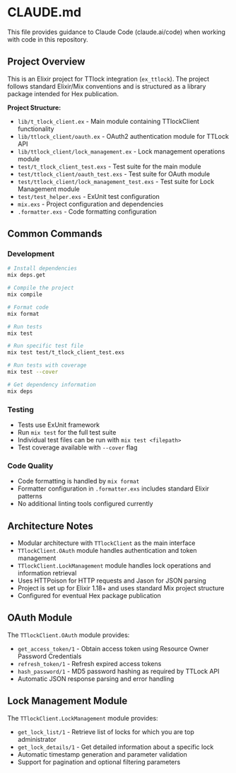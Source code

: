 # CLAUDE.md

This file provides guidance to Claude Code (claude.ai/code) when working with code in this repository.

## Project Overview

This is an Elixir project for TTlock integration (`ex_ttlock`). The project follows standard Elixir/Mix conventions and is structured as a library package intended for Hex publication.

**Project Structure:**
- `lib/t_tlock_client.ex` - Main module containing TTlockClient functionality
- `lib/ttlock_client/oauth.ex` - OAuth2 authentication module for TTLock API
- `lib/ttlock_client/lock_management.ex` - Lock management operations module
- `test/t_tlock_client_test.exs` - Test suite for the main module
- `test/ttlock_client/oauth_test.exs` - Test suite for OAuth module
- `test/ttlock_client/lock_management_test.exs` - Test suite for Lock Management module
- `test/test_helper.exs` - ExUnit test configuration
- `mix.exs` - Project configuration and dependencies
- `.formatter.exs` - Code formatting configuration

## Common Commands

### Development
```bash
# Install dependencies
mix deps.get

# Compile the project
mix compile

# Format code
mix format

# Run tests
mix test

# Run specific test file
mix test test/t_tlock_client_test.exs

# Run tests with coverage
mix test --cover

# Get dependency information
mix deps
```

### Testing
- Tests use ExUnit framework
- Run `mix test` for the full test suite
- Individual test files can be run with `mix test <filepath>`
- Test coverage available with `--cover` flag

### Code Quality
- Code formatting is handled by `mix format`
- Formatter configuration in `.formatter.exs` includes standard Elixir patterns
- No additional linting tools configured currently

## Architecture Notes

- Modular architecture with `TTlockClient` as the main interface
- `TTlockClient.OAuth` module handles authentication and token management
- `TTlockClient.LockManagement` module handles lock operations and information retrieval
- Uses HTTPoison for HTTP requests and Jason for JSON parsing
- Project is set up for Elixir 1.18+ and uses standard Mix project structure
- Configured for eventual Hex package publication

## OAuth Module

The `TTlockClient.OAuth` module provides:
- `get_access_token/1` - Obtain access token using Resource Owner Password Credentials
- `refresh_token/1` - Refresh expired access tokens
- `hash_password/1` - MD5 password hashing as required by TTLock API
- Automatic JSON response parsing and error handling

## Lock Management Module

The `TTlockClient.LockManagement` module provides:
- `get_lock_list/1` - Retrieve list of locks for which you are top administrator
- `get_lock_details/1` - Get detailed information about a specific lock
- Automatic timestamp generation and parameter validation
- Support for pagination and optional filtering parameters